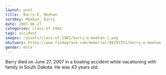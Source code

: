 ```yaml
---
layout: post
title:  Barry E. Meehan
sortKey: Meehan, Barry
date: 2007-06-27
categories: class-of-1982
tags: accident
images: /assets/class-of-1982/barry-e-meehan-1.png
obituary: https://www.findagrave.com/memorial/98293351/barry-e-meehan
gender: male
---
```

Barry died on June 27, 2007 in a boating accident while vacationing with family in South Dakota. He was 43 years old.

